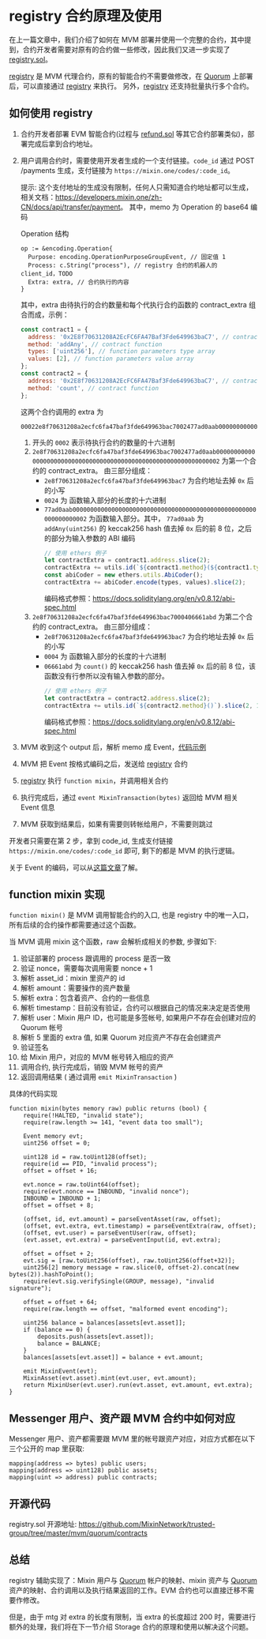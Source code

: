 # registry 合约原理及使用

在上一篇文章中，我们介绍了如何在 MVM 部署并使用一个完整的合约，其中提到，合约开发者需要对原有的合约做一些修改，因此我们又进一步实现了 [registry.sol](#开源代码)。

[registry](#开源代码) 是 MVM 代理合约，原有的智能合约不需要做修改，在 [Quorum](/quorum/join) 上部署后，可以直接通过 [registry](#开源代码) 来执行。
另外，[registry](#开源代码) 还支持批量执行多个合约。

## 如何使用 registry

1. 合约开发者部署 EVM 智能合约(过程与 [refund.sol](./refund.html##refund-sol-源码) 等其它合约部署类似)，部署完成后拿到合约地址。

2. 用户调用合约时，需要使用开发者生成的一个支付链接。`code_id` 通过 POST /payments 生成，支付链接为 `https://mixin.one/codes/:code_id`。

   提示: 这个支付地址的生成没有限制，任何人只需知道合约地址都可以生成，相关文档：<https://developers.mixin.one/zh-CN/docs/api/transfer/payment>。
   其中，memo 为 Operation 的 base64 编码

   Operation 结构
   ```golang
   op := &encoding.Operation{
     Purpose: encoding.OperationPurposeGroupEvent, // 固定值 1
     Process: c.String("process"), // registry 合约的机器人的 client_id，TODO
     Extra: extra, // 合约执行的内容
   }
   ```

   其中，extra 由待执行的合约数量和每个代执行合约函数的 contract_extra 组合而成，示例：

   ```javascript
   const contract1 = {
     address: '0x2E8f70631208A2EcFC6FA47Baf3Fde649963baC7', // contract address
     method: 'addAny', // contract function
     types: ['uint256'], // function parameters type array
     values: [2], // function parameters value array
   };
   const contract2 = {
     address: '0x2E8f70631208A2EcFC6FA47Baf3Fde649963baC7', // contract address
     method: 'count', // contract function
   };
   ```
   这两个合约调用的 extra 为 
   ```text
   00022e8f70631208a2ecfc6fa47baf3fde649963bac7002477ad0aab00000000000000000000000000000000000000000000000000000000000000022e8f70631208a2ecfc6fa47baf3fde649963bac7000406661abd    
   ```

   1. 开头的 `0002` 表示待执行合约的数量的十六进制
   2. `2e8f70631208a2ecfc6fa47baf3fde649963bac7002477ad0aab0000000000000000000000000000000000000000000000000000000000000002` 为第一个合约的 contract_extra。
      由三部分组成：
      * `2e8f70631208a2ecfc6fa47baf3fde649963bac7` 为合约地址去掉 `0x` 后的小写
      * `0024` 为 函数输入部分的长度的十六进制
      * `77ad0aab0000000000000000000000000000000000000000000000000000000000000002` 为函数输入部分。其中，
        `77ad0aab` 为 `addAny(uint256)` 的 keccak256 hash 值去掉 `0x` 后的前 8 位，之后的部分为输入参数的 ABI 编码
        ```javascript
        // 使用 ethers 例子
        let contractExtra = contract1.address.slice(2);
        contractExtra += utils.id(`${contract1.method}(${contract1.types[0]})`).slice(2, 10)
        const abiCoder = new ethers.utils.AbiCoder();
        contractExtra += abiCoder.encode(types, values).slice(2);
        ```
        编码格式参照：<https://docs.soliditylang.org/en/v0.8.12/abi-spec.html>
   3. `2e8f70631208a2ecfc6fa47baf3fde649963bac7000406661abd` 为第二个合约的 contract_extra。
      由三部分组成：
      * `2e8f70631208a2ecfc6fa47baf3fde649963bac7` 为合约地址去掉 `0x` 后的小写
      * `0004` 为 函数输入部分的长度的十六进制
      * `06661abd` 为 `count()` 的 keccak256 hash 值去掉 `0x` 后的前 8 位，该函数没有行参所以没有输入参数的部分。
        ```javascript
        // 使用 ethers 例子
        let contractExtra = contract2.address.slice(2);
        contractExtra += utils.id(`${contract2.method}()`).slice(2, 10)
        ```
        编码格式参照：<https://docs.soliditylang.org/en/v0.8.12/abi-spec.html>

3. MVM 收到这个 output 后，解析 memo 成 Event，[代码示例](https://github.com/MixinNetwork/trusted-group/blob/cf3fae2ecacf95e3db7e21c10b7729ab9c11474b/mvm/eos/utils.go#L46)
4. MVM 把 Event 按格式编码之后，发送给 [registry](#开源代码) 合约
5. [registry](#开源代码) 执行 `function mixin`，并调用相关合约
6. 执行完成后，通过 `event MixinTransaction(bytes)`  返回给 MVM 相关 Event 信息
7. MVM 获取到结果后，如果有需要则转帐给用户，不需要则跳过

开发者只需要在第 2 步，拿到 code_id, 生成支付链接 `https://mixin.one/codes/:code_id` 即可, 剩下的都是 MVM 的执行逻辑。 

关于 Event 的编码，可以从[这篇文章](/guide/encoding.html#mtg-到-mvm-的编码格式)了解。

## function mixin 实现

`function mixin()` 是 MVM 调用智能合约的入口, 也是 registry 中的唯一入口，所有后续的合约操作都需要通过这个函数。

当 MVM 调用 mixin 这个函数，raw 会解析成相关的参数, 步骤如下:

1. 验证部署的 process 跟调用的 process 是否一致
2. 验证 nonce，需要每次调用需要 nonce + 1
3. 解析 asset_id：mixin 里资产的 id
4. 解析 amount：需要操作的资产数量
5. 解析 extra：包含着资产、合约的一些信息
6. 解析 timestamp：目前没有验证，合约可以根据自己的情况来决定是否使用
7. 解析 user：Mixin 用户 ID，也可能是多签帐号, 如果用户不存在会创建对应的 Quorum 帐号
8. 解析 5 里面的 extra 值, 如果 Quorum 对应资产不存在会创建资产
9. 验证签名
10. 给 Mixin 用户，对应的 MVM 帐号转入相应的资产
11. 调用合约, 执行完成后，销毁 MVM 帐号的资产
12. 返回调用结果 ( 通过调用 `emit MixinTransaction` )

具体的代码实现

```solidity
function mixin(bytes memory raw) public returns (bool) {
    require(!HALTED, "invalid state");
    require(raw.length >= 141, "event data too small");

    Event memory evt;
    uint256 offset = 0;

    uint128 id = raw.toUint128(offset);
    require(id == PID, "invalid process");
    offset = offset + 16;

    evt.nonce = raw.toUint64(offset);
    require(evt.nonce == INBOUND, "invalid nonce");
    INBOUND = INBOUND + 1;
    offset = offset + 8;

    (offset, id, evt.amount) = parseEventAsset(raw, offset);
    (offset, evt.extra, evt.timestamp) = parseEventExtra(raw, offset);
    (offset, evt.user) = parseEventUser(raw, offset);
    (evt.asset, evt.extra) = parseEventInput(id, evt.extra);

    offset = offset + 2;
    evt.sig = [raw.toUint256(offset), raw.toUint256(offset+32)];
    uint256[2] memory message = raw.slice(0, offset-2).concat(new bytes(2)).hashToPoint();
    require(evt.sig.verifySingle(GROUP, message), "invalid signature");

    offset = offset + 64;
    require(raw.length == offset, "malformed event encoding");

    uint256 balance = balances[assets[evt.asset]];
    if (balance == 0) {
        deposits.push(assets[evt.asset]);
        balance = BALANCE;
    }
    balances[assets[evt.asset]] = balance + evt.amount;

    emit MixinEvent(evt);
    MixinAsset(evt.asset).mint(evt.user, evt.amount);
    return MixinUser(evt.user).run(evt.asset, evt.amount, evt.extra);
}
```

## Messenger 用户、资产跟 MVM 合约中如何对应

Messenger 用户、资产都需要跟 MVM 里的帐号跟资产对应，对应方式都在以下三个公开的 map 里获取:

```solidity
mapping(address => bytes) public users;
mapping(address => uint128) public assets;
mapping(uint => address) public contracts;
```

## 开源代码

registry.sol 开源地址: <https://github.com/MixinNetwork/trusted-group/tree/master/mvm/quorum/contracts>

## 总结

registry 辅助实现了：Mixin 用户与 [Quorum](/quorum/join) 帐户的映射、mixin 资产与 [Quorum](/testnet/join) 资产的映射、合约调用以及执行结果返回的工作。EVM 合约也可以直接迁移不需要作修改。

但是，由于 mtg 对 extra 的长度有限制，当 extra 的长度超过 200 时，需要进行额外的处理，我们将在下一节介绍 Storage 合约的原理和使用以解决这个问题。
